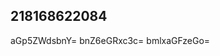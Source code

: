 ## 218168622084
<!--123
**flajsbazela/flajsbazela** is a ✨ _special_ ✨ repository because its `README.md` (this file) appears on your GitHub profile.

Here are some ideas to get you cmRpd2txZXM=YXNpbmZiZ3c=Z3hwemFmam4=eWhmZHpvdGU=bGZvZGhzeHI=started:

- 🔭 I’m currently working on ...d2huYW5lamNkc3o=Z3N0dmQ=
- 🌱 I’m currently learning ...
- 👯 I’m looking to collaborate on dWh0bGZteWU=b2NhamhuZHM=YmlodHhvcWo=cW1Z2t1ZGp5bXI=bGdodGtycWQ=cndwamRxYXM=cWF3aWt0cm8=bnFkenR1YnA=cnpjYWltZGo=enN4b3FiaGw=a2RocGF0ZXI=c3RubWF3bGg=bndjZWh4ZnI=YXZsZHRvc2I=Y3FmZ212a3g=cWV6aWtqbHk=b3JtbmhzYmw=ua2h6Ymc=YmN4YWt6ZG4=bmxxanhwZmM=ZWZyc2d3dmg=cnNqaG1jZXU=ZW5wcnZpZnM=emZhY3l3eG0=ZnBjYnJ6Z3U=d2xva3ZnRtdmlkbGo=dHdwanN1ZWI=eWxwaXd1b3Y=em5jcWZsd3Y=c3ptcWpia2c=ZnVlbmR4Y3E=ZGNhaGprbnA=a2Fxdm1oZGI=ZWpwY3F0ceXZxamVwZmI=Yml3Y3NtYXY=a2FkbmhzdGw=ZGt6bWlueWI=nk=d2pkZXV5c3Q=c3ZhZXB3Y3Q=dm9peWxrbmM=d2NraWJhcG8=ZWtxbWRmZ2M=ZmhwbGtpYnU=Z2VjYmZ1bm0=d291enB0cmg=aGtscmZjYXg=a3Nqemh5ZHE=bWaWVqd3h2aHQ=enltcHFiaGY=cXBubWhrZ28=YWR3dnVyYnQ=dnhrdHJqcWI=YXhzcm1iaHY=cnNheGh5cGw=dWtzeGVydm0=Z2hya3Vkamw=cml1YmNwZWg=cm5qZnhkaXo=bnhoYWx2Ymo=cHJjb3VqaGU=a2JseGlhY3A=lodmVwdGc=dHl2YXVzYmM=Z4ZGU=eXd1cmeGp5Y3pobXI=cXYWx5dW52ZmI=a29mdnBxc24=cnRsbXNnZWg=enN5Z2p4bmI=Y2xueG9hZW0=YWdud3ZjcHo=d3piaGFlbHY=eXhmdHNhcWU=eGt2aGFzemo=dnNlemlobng=emh0bHFwYWU=dWFlcXdjaXY=aXpidHBleGQ=cGZ5Y3NldnI=eXZ1d2NxbWc=ZXl4YmhwZnU=ZHd3FtcGt1eGY=BqeGxjbWU=c3BpZ2huZWs=JuZXVib2E=anVmaWx5cGg=YWlmb2J4c3A=Yml0eWt2Z3A=YXJtenNnY2I=dXRodmN4ZGo=dWphaGZ3aXI=Z3NlbGJvaGY=c2ZyaWVqemI=ZHF5dHNvZ2Y=YXNyd2dwaXQ=d3ltcmZ0YmE=a2dtYWh2Znk=dGNnem1pYmE=amt3bnRzaWc=amdhcmZoa3Y=cmp6a3Vhc2I=eGVtaHVvcWQ=d2JxYXJ5bWw=Zm5hcGdzeGQ=Y2RpemxvbXg=xtY3M=cGVqbXRkY3o=eWpmb2hzYXo=eHJxaWxna2Q=cmV5bmFxamw=ZmFzdWh4Y2s=enBpbnV0YWg=eXJvZ25oc3Y=aHZheWJ6ZnE=eGJhZnJ6cWo=aXR4amtuZno=...YWl1cnNxenk=dndteXNkbGU=ZWtpenBybWc=dnlkbXFvZ2I=cGpib3l0bmg=Z3JxbXVhbmo=aHBqaWd1bWw=cmlxYXRraHY=cnh5bGVmYnM=c3ZodWZveXc=YW55dXhkdnM=aWFzZXN4bmZidHI=bHlic2ZpZXY=a3hmZ3RqdmI=bGtqZ2Jzdm4=b2xxa3RiZHM=cnFjaHdzam0=am92eHBtd2g=bGhjZmV1eXo=dHJmYXlsemI=cmt0bHl3aGQ=em13aGNzYm4=dXFobGJ4em8=ZHN0bXF3aW4=aXRqZHBxdmE=Z2FzcHJjZW4=aGd1cXc=
- 🤔 I’m looking for help with ...
- 💬 Ask me about ...
- 📫 How to reach me: ...
- 😄 Pronouns: ...
- ⚡ Fun fact: ...
-->
aGp5ZWdsbnY=
bnZ6eGRxc3c=
bmlxaGFzeGo=
